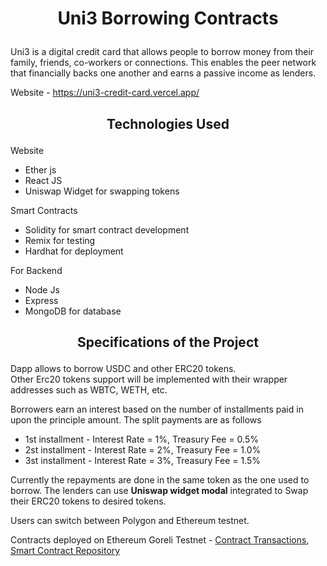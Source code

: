 # <p align="center">Uni3 Borrowing Contracts</p>

Uni3 is a digital credit card that allows people to borrow money from their family, friends,
co-workers or connections. This enables the peer network that financially backs one another
and earns a passive income as lenders.

Website - https://uni3-credit-card.vercel.app/

## <p align="center">Technologies Used</p>
Website
- Ether js
- React JS
- Uniswap Widget for swapping tokens

Smart Contracts
- Solidity for smart contract development
- Remix for testing
- Hardhat for deployment

For Backend
- Node Js
- Express
- MongoDB for database

## <p align="center">Specifications of the Project</p>
Dapp allows to borrow USDC and other ERC20 tokens.<br>
Other Erc20 tokens support will be implemented with their wrapper addresses such as WBTC, WETH, etc.

Borrowers earn an interest based on the number of installments paid in upon the principle amount. The split payments are as follows
 - 1st installment - Interest Rate = 1%, Treasury Fee = 0.5%
 - 2st installment - Interest Rate = 2%, Treasury Fee = 1.0%
 - 3st installment - Interest Rate = 3%, Treasury Fee = 1.5%

Currently the repayments are done in the same token as the one used to borrow. The lenders can use **Uniswap widget modal** integrated to Swap their ERC20 tokens to desired tokens.

Users can switch between Polygon and Ethereum testnet.

Contracts deployed on Ethereum Goreli Testnet - [Contract Transactions](https://goerli.etherscan.io/address/0xACc7b2B27BF44314248b4d3F8960D93Ce8e137b3), [Smart Contract Repository](https://github.com/aditya172926/uni3_cards_contracts)
